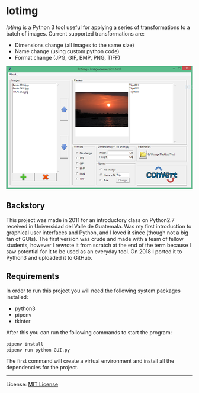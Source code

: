 # lotimg
_lotimg_ is a Python 3 tool useful for applying a series of transformations to a batch of images.
Current supported transformations are:
* Dimensions change (all images to the same size)
* Name change (using custom python code)
* Format change (JPG, GIF, BMP, PNG, TIFF)

![Screenshot of lotimg][screenshot_main]

## Backstory
This project was made in 2011 for an introductory class on Python2.7 received in Universidad del Valle de Guatemala.
Was my first introduction to graphical user interfaces and Python, and I loved it since (though not a big fan of GUIs).
The first version was crude and made with a team of fellow students, however I rewrote it from scratch at the end of the
term because I saw potential for it to be used as an everyday tool. On 2018 I ported it to Python3 and uploaded it to
GitHub.

## Requirements
In order to run this project you will need the following system packages installed:
- python3
- pipenv
- tkinter

After this you can run the following commands to start the program:
```shell script
pipenv install
pipenv run python GUI.py
```
The first command will create a virtual environment and install all the dependencies for the project.

---
License: [MIT License](LICENSE)


[screenshot_main]: screenshots/main_page.png "Main page"